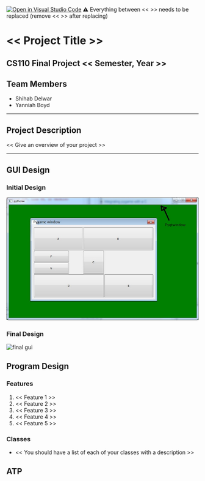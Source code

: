 [![Open in Visual Studio Code](https://classroom.github.com/assets/open-in-vscode-718a45dd9cf7e7f842a935f5ebbe5719a5e09af4491e668f4dbf3b35d5cca122.svg)](https://classroom.github.com/online_ide?assignment_repo_id=12763064&assignment_repo_type=AssignmentRepo)
:warning: Everything between << >> needs to be replaced (remove << >> after replacing)

# << Project Title >>
## CS110 Final Project  << Semester, Year >>

## Team Members

- Shihab Delwar
- Yanniah Boyd
***

## Project Description

<< Give an overview of your project >>

***    

## GUI Design

### Initial Design

![initial gui](assets/gui.jpg)

### Final Design

![final gui](assets/finalgui.jpg)

## Program Design

### Features

1. << Feature 1 >>
2. << Feature 2 >>
3. << Feature 3 >>
4. << Feature 4 >>
5. << Feature 5 >>

### Classes

- << You should have a list of each of your classes with a description >>

## ATP


